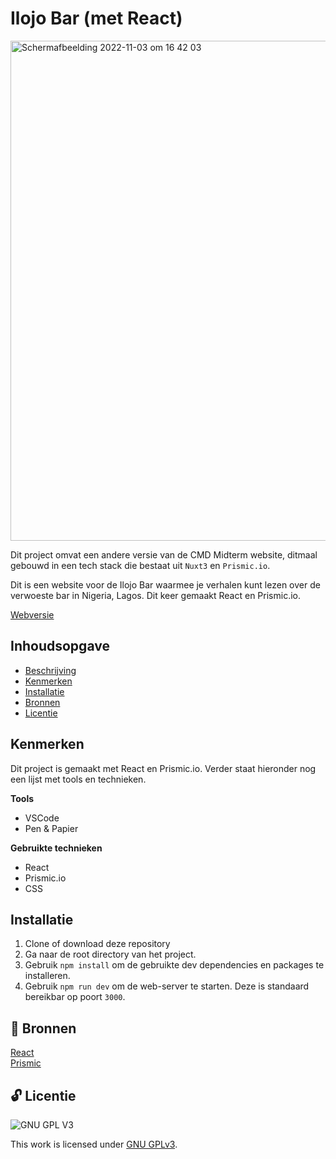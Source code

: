 # Ilojo Bar (met React)

<img width="800" alt="Schermafbeelding 2022-11-03 om 16 42 03" src="https://user-images.githubusercontent.com/45170095/199767105-61408413-58ae-4293-aeef-dfe5e7c48306.png">

Dit project omvat een andere versie van de CMD Midterm website, ditmaal gebouwd in een tech stack die bestaat uit `Nuxt3` en `Prismic.io`.

Dit is een website voor de Ilojo Bar waarmee je verhalen kunt lezen over de verwoeste bar in Nigeria, Lagos. Dit keer gemaakt React en Prismic.io.

[Webversie](https://choices-choices-the-tech-stack.vercel.app/)

## Inhoudsopgave

  * [Beschrijving](#beschrijving)
  * [Kenmerken](#kenmerken)
  * [Installatie](#installatie)
  * [Bronnen](#bronnen)
  * [Licentie](#licentie)
  
## Kenmerken

Dit project is gemaakt met React en Prismic.io. Verder staat hieronder nog een lijst met tools en technieken.

**Tools**

- VSCode
- Pen & Papier

**Gebruikte technieken**

- React
- Prismic.io
- CSS


## Installatie

1. Clone of download deze repository
2. Ga naar de root directory van het project.
3. Gebruik `npm install` om de gebruikte dev dependencies en packages te installeren.
4. Gebruik `npm run dev` om de web-server te starten. Deze is standaard bereikbar op poort `3000`.


## 📖 Bronnen

[React](https://reactjs.org/)
<br>
[Prismic](https://prismic.io/)


## 🔓 Licentie

![GNU GPL V3](https://www.gnu.org/graphics/gplv3-127x51.png)

This work is licensed under [GNU GPLv3](./LICENSE).
